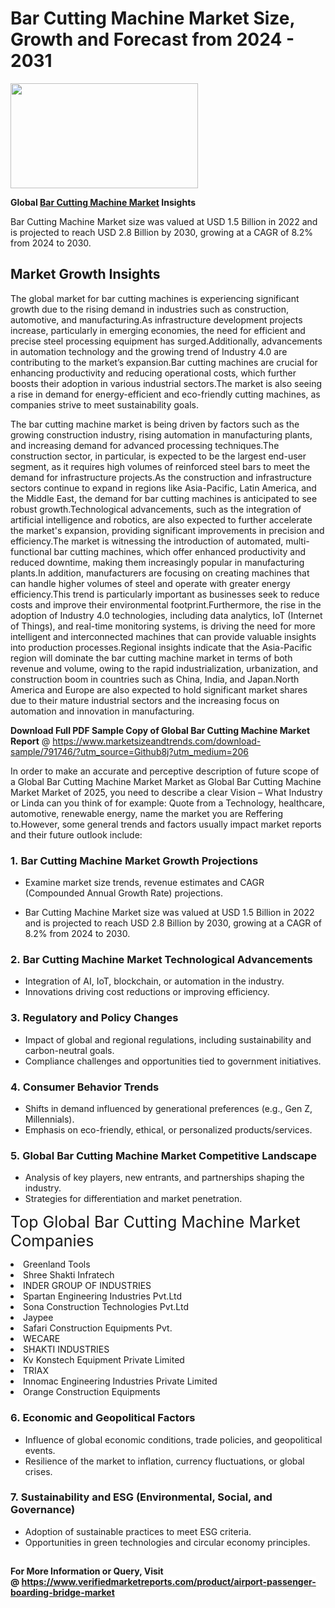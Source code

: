 <H1>Bar Cutting Machine Market Size, Growth and Forecast from 2024 - 2031</H1><img class="aligncenter size-medium wp-image-584254" src="https://thirdeyenews.in/wp-content/uploads/2024/09/Global-Market-Research-300x168.jpeg" alt="" width="300" height="168" /><p><strong>Global&nbsp;<a href="https://www.marketsizeandtrends.com/download-sample/791746/?utm_source=Github8j?utm_medium=206">Bar Cutting Machine Market</a> Insights</strong></p><p>Bar Cutting Machine Market size was valued at USD 1.5 Billion in 2022 and is projected to reach USD 2.8 Billion by 2030, growing at a CAGR of 8.2% from 2024 to 2030.</p><p><h2>Market Growth Insights</h2> <p>The global market for bar cutting machines is experiencing significant growth due to the rising demand in industries such as construction, automotive, and manufacturing.As infrastructure development projects increase, particularly in emerging economies, the need for efficient and precise steel processing equipment has surged.Additionally, advancements in automation technology and the growing trend of Industry 4.0 are contributing to the market’s expansion.Bar cutting machines are crucial for enhancing productivity and reducing operational costs, which further boosts their adoption in various industrial sectors.The market is also seeing a rise in demand for energy-efficient and eco-friendly cutting machines, as companies strive to meet sustainability goals.</p> <p>The bar cutting machine market is being driven by factors such as the growing construction industry, rising automation in manufacturing plants, and increasing demand for advanced processing techniques.The construction sector, in particular, is expected to be the largest end-user segment, as it requires high volumes of reinforced steel bars to meet the demand for infrastructure projects.As the construction and infrastructure sectors continue to expand in regions like Asia-Pacific, Latin America, and the Middle East, the demand for bar cutting machines is anticipated to see robust growth.Technological advancements, such as the integration of artificial intelligence and robotics, are also expected to further accelerate the market's expansion, providing significant improvements in precision and efficiency.The market is witnessing the introduction of automated, multi-functional bar cutting machines, which offer enhanced productivity and reduced downtime, making them increasingly popular in manufacturing plants.In addition, manufacturers are focusing on creating machines that can handle higher volumes of steel and operate with greater energy efficiency.This trend is particularly important as businesses seek to reduce costs and improve their environmental footprint.Furthermore, the rise in the adoption of Industry 4.0 technologies, including data analytics, IoT (Internet of Things), and real-time monitoring systems, is driving the need for more intelligent and interconnected machines that can provide valuable insights into production processes.Regional insights indicate that the Asia-Pacific region will dominate the bar cutting machine market in terms of both revenue and volume, owing to the rapid industrialization, urbanization, and construction boom in countries such as China, India, and Japan.North America and Europe are also expected to hold significant market shares due to their mature industrial sectors and the increasing focus on automation and innovation in manufacturing.<p><span class=""><strong>Download Full PDF Sample Copy of Global Bar Cutting Machine Market Report</strong> @ <a href="https://www.marketsizeandtrends.com/download-sample/791746/?utm_source=Github8j?utm_medium=206" target="_blank">https://www.marketsizeandtrends.com/download-sample/791746/?utm_source=Github8j?utm_medium=206</a></span></p><p>In order to make an accurate and perceptive description of future scope of a Global&nbsp;Bar Cutting Machine Market Market as Global&nbsp;Bar Cutting Machine Market Market of 2025, you need to describe a clear Vision &ndash; What Industry or Linda can you think of for example: Quote from a Technology, healthcare, automotive, renewable energy, name the market you are Reffering to.However, some general trends and factors usually impact market reports and their future outlook include:</p><h3>1.&nbsp;<strong>Bar Cutting Machine Market Growth Projections</strong></h3><ul><li>Examine market size trends, revenue estimates and CAGR (Compounded Annual Growth Rate) projections.</li><li><p>Bar Cutting Machine Market size was valued at USD 1.5 Billion in 2022 and is projected to reach USD 2.8 Billion by 2030, growing at a CAGR of 8.2% from 2024 to 2030.</p></li></ul><h3>2.&nbsp;<strong>Bar Cutting Machine Market Technological Advancements</strong></h3><ul><li>Integration of AI, IoT, blockchain, or automation in the industry.</li><li>Innovations driving cost reductions or improving efficiency.</li></ul><h3>3.&nbsp;<strong>Regulatory and Policy Changes</strong></h3><ul><li>Impact of global and regional regulations, including sustainability and carbon-neutral goals.</li><li>Compliance challenges and opportunities tied to government initiatives.</li></ul><h3>4.&nbsp;<strong>Consumer Behavior Trends</strong></h3><ul><li>Shifts in demand influenced by generational preferences (e.g., Gen Z, Millennials).</li><li>Emphasis on eco-friendly, ethical, or personalized products/services.</li></ul><h3>5.&nbsp;<strong>Global Bar Cutting Machine Market Competitive Landscape</strong></h3><ul><li>Analysis of key players, new entrants, and partnerships shaping the industry.</li><li>Strategies for differentiation and market penetration.</li></ul><p data-pm-slice="1 1 []"><span style="color: inherit; font-family: inherit; font-size: 25px;">Top Global Bar Cutting Machine Market Companies</span></p><div class="" data-test-id=""><p><li>Greenland Tools</li><li> Shree Shakti Infratech</li><li> INDER GROUP OF INDUSTRIES</li><li> Spartan Engineering Industries Pvt.Ltd</li><li> Sona Construction Technologies Pvt.Ltd</li><li> Jaypee</li><li> Safari Construction Equipments Pvt.</li><li> WECARE</li><li> SHAKTI INDUSTRIES</li><li> Kv Konstech Equipment Private Limited</li><li> TRIAX</li><li> Innomac Engineering Industries Private Limited</li><li> Orange Construction Equipments</li></p></div><h3>6.&nbsp;<strong>Economic and Geopolitical Factors</strong></h3><ul><li>Influence of global economic conditions, trade policies, and geopolitical events.</li><li>Resilience of the market to inflation, currency fluctuations, or global crises.</li></ul><h3>7.&nbsp;<strong>Sustainability and ESG (Environmental, Social, and Governance)</strong></h3><ul><li>Adoption of sustainable practices to meet ESG criteria.</li><li>Opportunities in green technologies and circular economy principles.</li></ul><h2><strong style="font-size: 14px;">For More Information or Query, Visit @&nbsp;</strong><a style="background-color: #ffffff; font-size: 14px;" href="https://www.marketsizeandtrends.com/report/bar-cutting-machine-market/" target="_blank">https://www.verifiedmarketreports.com/product/airport-passenger-boarding-bridge-market</a></h2>